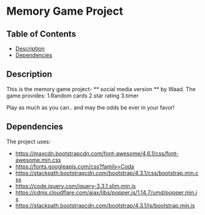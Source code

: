 # Memory Game Project

## Table of Contents

* [Description](#Description)
* [Dependencies](#Dependencies)

## Description

This is the memory game project- ** social media version **  by Waad. The game provides:
1.Random cards
2.star rating
3.timer

Play as much as you can..
and may the odds be ever in your favor!

## Dependencies

The project uses:
* https://maxcdn.bootstrapcdn.com/font-awesome/4.6.1/css/font-awesome.min.css
* https://fonts.googleapis.com/css?family=Coda
* https://stackpath.bootstrapcdn.com/bootstrap/4.3.1/css/bootstrap.min.css
* https://code.jquery.com/jquery-3.3.1.slim.min.js
* https://cdnjs.cloudflare.com/ajax/libs/popper.js/1.14.7/umd/popper.min.js
* https://stackpath.bootstrapcdn.com/bootstrap/4.3.1/js/bootstrap.min.js
